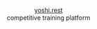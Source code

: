 <p align="center">
    <a href="https://yoshi.rest">yoshi.rest</a><br>
    competitive training platform
</p>
